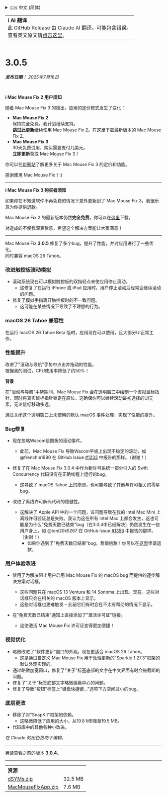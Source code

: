 <details>
<summary>🇨🇳 中文 (简体)</summary>

[🇬🇧 English (GitHub Release)](https://github.com/noah-nuebling/mac-mouse-fix/releases/tag/3.0.5)\
[🇩🇪 Deutsch](https://redirect.macmousefix.com/?target=mmf-release&tag=3.0.5&locale=de)\
[🇻🇳 Tiếng Việt](https://redirect.macmousefix.com/?target=mmf-release&tag=3.0.5&locale=vi)\
**🇨🇳 中文 (简体)**\
[🇨🇳 中文 (繁體)](https://redirect.macmousefix.com/?target=mmf-release&tag=3.0.5&locale=zh-Hant)\
[🇭🇰 中文（香港)](https://redirect.macmousefix.com/?target=mmf-release&tag=3.0.5&locale=zh-HK)\
[🇰🇷 한국어](https://redirect.macmousefix.com/?target=mmf-release&tag=3.0.5&locale=ko)\
[Help translate Mac Mouse Fix to different languages!](https://github.com/noah-nuebling/mac-mouse-fix/discussions/731)
</details>
<table align=><td>
<b>ℹ️ AI 翻译</b><br>
此 GitHub Release 由 Claude AI 翻译。可能包含错误。<br>
查看英文原文请<a href="https://github.com/noah-nuebling/mac-mouse-fix/releases/tag/3.0.5">点击这里</a>。
</td></table>

<table></table>

# 3.0.5
***发布日期：** 2025年7月16日*

<br>

**ℹ️ Mac Mouse Fix 2 用户须知**

随着 Mac Mouse Fix 3 的推出，应用的定价模式发生了变化：

- **Mac Mouse Fix 2**\
保持完全免费，我计划继续支持。\
**跳过此更新**继续使用 Mac Mouse Fix 2。在[这里](https://redirect.macmousefix.com/?target=mmf2-latest&locale=zh-Hans)下载最新版本的 Mac Mouse Fix 2。
- **Mac Mouse Fix 3**\
30天免费试用，购买需要支付几美元。\
**立即更新**获取 Mac Mouse Fix 3！

你可以在[新网站](https://macmousefix.com/)了解更多关于 Mac Mouse Fix 3 的定价和功能。

感谢使用 Mac Mouse Fix！:)

---

**ℹ️ Mac Mouse Fix 3 购买者须知**

如果你在不知道软件不再免费的情况下意外更新到了 Mac Mouse Fix 3，我很乐意为你提供[退款](https://redirect.macmousefix.com/?target=mmf-apply-for-refund&locale=zh-Hans)。

Mac Mouse Fix 2 的最新版本仍然**完全免费**，你可以在[这里](https://redirect.macmousefix.com/?target=mmf2-latest&locale=zh-Hans)下载。

对造成的不便我深表歉意，希望这个解决方案能让大家满意！

---

Mac Mouse Fix **3.0.5** 修复了多个bug，提升了性能，并对应用进行了一些优化。\
同时兼容 macOS 26 Tahoe。

### 改进触控板滚动模拟

- 滚动系统现在可以模拟触控板的双指轻点来使应用停止滚动。
    - 这修复了在运行 iPhone 或 iPad 应用时，用户停止滚动后经常会继续滚动的问题。
- 修复了模拟手指离开触控板时的不一致问题。
    - 这可能在某些情况下导致了不理想的行为。

### macOS 26 Tahoe 兼容性

在运行 macOS 26 Tahoe Beta 版时，应用现在可以使用，且大部分UI正常工作。

### 性能提升

改进了"滚动与导航"手势中点击并拖动的性能。\
根据我的测试，CPU使用率降低了约50%！

**背景**

在"滚动与导航"手势期间，Mac Mouse Fix 会在透明窗口中绘制一个虚拟鼠标指针，同时将真实鼠标指针锁定在原位。这确保你可以继续滚动最初选择的UI元素，无论鼠标移动多远。

通过关闭这个透明窗口上未使用的默认 macOS 事件处理，实现了性能的提升。

### Bug修复

- 现在忽略Wacom绘图板的滚动事件。
    - 此前，Mac Mouse Fix 导致Wacom平板上出现不稳定的滚动，如 @frenchie1980 在 GitHub Issue [#1233](https://github.com/noah-nuebling/mac-mouse-fix/issues/1233) 中报告的那样。（谢谢！）
    
- 修复了在 Mac Mouse Fix 3.0.4 中作为新许可系统一部分引入的 Swift Concurrency 代码没有在正确线程上运行的bug。
    - 这导致了 macOS Tahoe 上的崩溃，也可能导致了其他与许可相关的零星bug。
- 改进了离线许可解码代码的稳健性。
    - 这解决了 Apple API 中的一个问题，该问题导致在我的 Intel Mac Mini 上离线许可验证总是失败。我认为这在所有 Intel Mac 上都会发生，这也可能是为什么"免费天数已结束"bug（在3.0.4中已经解决）仍然发生在一些用户身上，如 @toni20k5267 在 GitHub Issue [#1356](https://github.com/noah-nuebling/mac-mouse-fix/issues/1356) 中报告的那样。（谢谢！）
        - 如果你遇到了"免费天数已结束"bug，我很抱歉！你可以在[这里](https://redirect.macmousefix.com/?target=mmf-apply-for-refund&locale=zh-Hans)申请退款。

### 用户体验改进

- 禁用了为解决阻止用户启用 Mac Mouse Fix 的 macOS bug 而提供的逐步解决方案对话框。
    - 这些问题只在 macOS 13 Ventura 和 14 Sonoma 上出现。现在，这些对话框只会在相关的 macOS 版本上显示。
    - 这些对话框也更难触发 – 此前它们有时会在不太有帮助的情况下显示。

- 在"免费天数已结束"通知上直接添加了"激活许可证"链接。
    - 这使激活 Mac Mouse Fix 许可证变得更加便捷！

### 视觉优化

- 略微改进了"软件更新"窗口的外观。现在更适合 macOS 26 Tahoe。
    - 这是通过自定义 Mac Mouse Fix 用于处理更新的"Sparkle 1.27.3"框架的默认外观实现的。
- 通过略微加宽窗口，修复了"关于"标签底部的文字在中文界面有时会被截断的问题。
- 修复了"关于"标签底部文字略微偏离中心的问题。
- 修复了导致"按钮"标签上"键盘快捷键..."选项下方空间过小的bug。

### 底层更改

- 移除了对"SnapKit"框架的依赖。
    - 这略微降低了应用的大小，从19.8 MB降至19.5 MB。
- 代码库中的其他各种小改进。

*在 Claude 的出色协助下编辑。*

---

另请查看之前的版本 [**3.0.4**](https://redirect.macmousefix.com/?target=mmf-release&tag=3.0.4&locale=zh-Hans)。

---

<table align="start">
<tr>
    <td colspan=2>
        <b>资源</b>
    </td>
</tr>
<tr>
    <td><a href="https://github.com/noah-nuebling/mac-mouse-fix/releases/download/3.0.5/dSYMs.zip">dSYMs.zip</a></td>
    <td>32.5 MB</td>
</tr>
<tr>
    <td><a href="https://github.com/noah-nuebling/mac-mouse-fix/releases/download/3.0.5/MacMouseFixApp.zip">MacMouseFixApp.zip</a></td>
    <td>7.6 MB</td>
</tr>
</table>